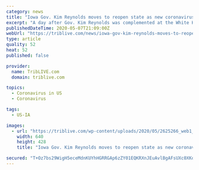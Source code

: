 ```yaml
---
category: news
title: "Iowa Gov. Kim Reynolds moves to reopen state as new coronavirus cases persist"
excerpt: "A day after Gov. Kim Reynolds was complemented at the White House on her management of the coronavirus pandemic, Iowa on Thursday reported it has surpassed 11,000 positive cases and that 231 residents have died of covid-19."
publishedDateTime: 2020-05-07T21:09:00Z
webUrl: "https://triblive.com/news/iowa-gov-kim-reynolds-moves-to-reopen-state-as-new-coronavirus-cases-persist/"
type: article
quality: 52
heat: 52
published: false

provider:
  name: TribLIVE.com
  domain: triblive.com

topics:
  - Coronavirus in US
  - Coronavirus

tags:
  - US-IA

images:
  - url: "https://triblive.com/wp-content/uploads/2020/05/2625266_web1_AP20128619132082.jpg"
    width: 640
    height: 428
    title: "Iowa Gov. Kim Reynolds moves to reopen state as new coronavirus cases persist"

secured: "T+Oz7bs29WigH5eceMdnKUYhHGRRGAp6zZY01EQKRXnJEuAvlBgAFsUXc0XKoe+oJwwkRJFuyyD6W4upt30szjTtIVouSh3GkYi8tnTmiLvQf2PZwA6KbgjWhSvtqQVeZyg9KP9Jv7cXPqUTKrX17uaqB79w91z/uX3ReYUdwwZy+xp6MwbRa5YX6mtWkCxqn0C/2jBr17XgvjLWIMeEr1MR06Tf3rNrfVhU6W8JtcrQYMfr2DD3pzZpvOwiwzMsf4AdBHVqhCWHRMMU3svDH/MXvH27OKK8pcCov66ReOZ56kiEQX0AZOtYmldS6yvtwbTxrx53QRJgZYb4LVxQ01yKYhQvSYmUeX4DuUwPbxikEeboA/DRVPyzP42dDiyxAxJD4p598nt2IQRlutCMUOwgq81+p5Aqp/S6ikbV0+o9L9/+HZLh6WiXJIWVMhnZ+v61Iae191QPVVNGfq8N1YQfL2UmFkCLvqPKVL26UdA=;8SOJxcf/e7Ql1xKGuJxxDA=="
---
```


